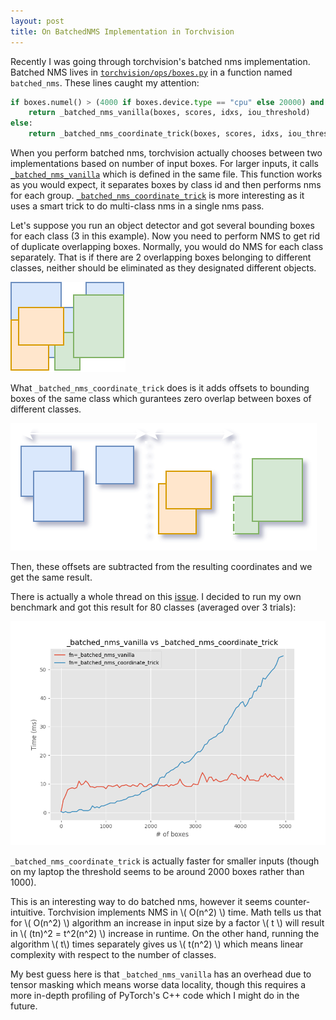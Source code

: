 ```yaml
---
layout: post
title: On BatchedNMS Implementation in Torchvision
---
```


Recently I was going through torchvision's batched nms implementation. Batched NMS lives 
in [`torchvision/ops/boxes.py`](https://github.com/pytorch/vision/blob/main/torchvision/ops/boxes.py#L72C1-L73C1) in a function named `batched_nms`. 
These lines caught my attention:

```python
if boxes.numel() > (4000 if boxes.device.type == "cpu" else 20000) and not torchvision._is_tracing():
    return _batched_nms_vanilla(boxes, scores, idxs, iou_threshold)
else:
    return _batched_nms_coordinate_trick(boxes, scores, idxs, iou_threshold)
```

When you perform batched nms, torchvision actually chooses between two implementations based on number of input boxes. For larger inputs, it calls
[`_batched_nms_vanilla`](https://github.com/pytorch/vision/blob/main/torchvision/ops/boxes.py#L99) which is defined in the same file. This function
works as you would expect, it separates boxes by class id and then performs nms for each group. [`_batched_nms_coordinate_trick`](https://github.com/pytorch/vision/blob/main/torchvision/ops/boxes.py#L79C27-L79C28) is more interesting as
it uses a smart trick to do multi-class nms in a single nms pass.

Let's suppose you run an object detector and got several bounding boxes for each class (3 in this example). Now you need to perform NMS to get rid of duplicate
overlapping boxes. Normally, you would do NMS for each class separately. That is if there are 2 overlapping boxes belonging to different classes, neither should 
be eliminated as they designated different objects.

![](assets/img/nms/boxes_vanilla.png)


What `_batched_nms_coordinate_trick` does is it adds offsets to bounding boxes of the same class which gurantees zero overlap between boxes of different classes.

![](assets/img/nms/nms_trick.png)


Then, these offsets are subtracted from the resulting coordinates and we get the same result. 

There is actually a whole thread on this [issue](https://github.com/pytorch/vision/issues/1311#issuecomment-781329339). I decided to run my own benchmark and got this result 
for 80 classes (averaged over 3 trials):

![](assets/img/nms/bench.png)

`_batched_nms_coordinate_trick` is actually faster for smaller inputs (though on my laptop the threshold seems to be around 2000 boxes rather than 1000).

This is an interesting way to do batched nms, however it seems counter-intuitive. Torchvision implements NMS in \\( O(n^2) \\) time. Math tells us that for \\( O(n^2) \\) algorithm an increase in input size by a factor \\( t \\) will result in 
\\( (tn)^2 = t^2(n^2) \\) increase in runtime. On the other hand, running the algorithm \\( t\\) times separately gives us \\( t(n^2) \\) which means linear complexity with respect to the number of classes.

My best guess here is that `_batched_nms_vanilla` has an overhead due to tensor masking which means worse data locality, though this requires a more in-depth profiling of PyTorch's C++ code
which I might do in the future.
